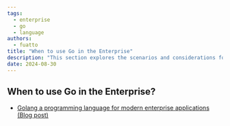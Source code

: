 ```yaml
---
tags:
  - enterprise
  - go
  - language
authors:
  - fuatto
title: "When to use Go in the Enterprise"
description: "This section explores the scenarios and considerations for adopting Go as a programming language in enterprise environments. It discusses the advantages of Go's simplicity, efficiency, and concurrency support, as well as its suitability for building scalable and maintainable enterprise applications."
date: 2024-08-30
---
```


## When to use Go in the Enterprise?


- [Golang a programming language for modern enterprise applications (Blog post)](https://faun.pub/golang-a-programming-language-for-modern-enterprise-applications-b117f64d00f6)

